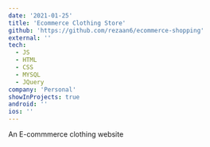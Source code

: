 ```yaml
---
date: '2021-01-25'
title: 'Ecommerce Clothing Store'
github: 'https://github.com/rezaan6/ecommerce-shopping'
external: ''
tech:
  - JS
  - HTML
  - CSS
  - MYSQL
  - JQuery
company: 'Personal'
showInProjects: true
android: ''
ios: ''
---
```


An E-commmerce clothing website
